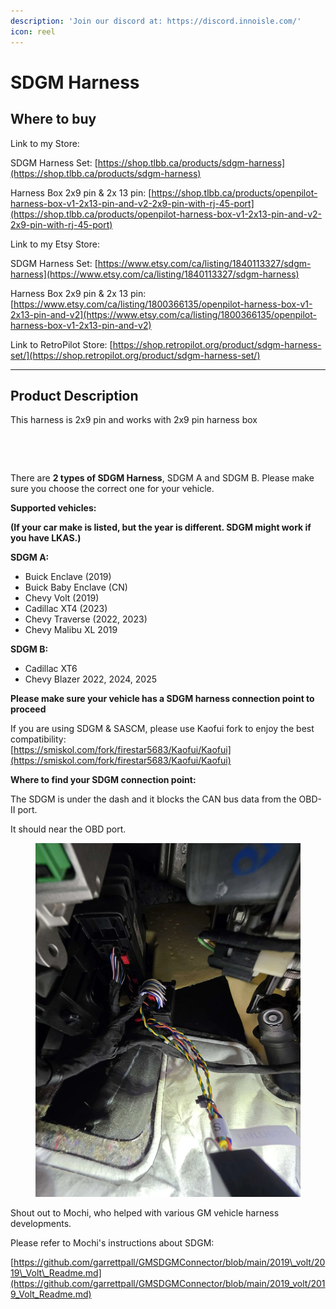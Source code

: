 ```yaml
---
description: 'Join our discord at: https://discord.innoisle.com/'
icon: reel
---
```


# SDGM Harness

## Where to buy

Link to my Store:&#x20;

SDGM Harness Set: [https://shop.tlbb.ca/products/sdgm-harness](https://shop.tlbb.ca/products/sdgm-harness)

Harness Box 2x9 pin & 2x 13 pin: [https://shop.tlbb.ca/products/openpilot-harness-box-v1-2x13-pin-and-v2-2x9-pin-with-rj-45-port](https://shop.tlbb.ca/products/openpilot-harness-box-v1-2x13-pin-and-v2-2x9-pin-with-rj-45-port)

Link to my Etsy Store:

SDGM Harness Set: [https://www.etsy.com/ca/listing/1840113327/sdgm-harness](https://www.etsy.com/ca/listing/1840113327/sdgm-harness)

Harness Box 2x9 pin & 2x 13 pin: [https://www.etsy.com/ca/listing/1800366135/openpilot-harness-box-v1-2x13-pin-and-v2](https://www.etsy.com/ca/listing/1800366135/openpilot-harness-box-v1-2x13-pin-and-v2)

Link to RetroPilot Store: [https://shop.retropilot.org/product/sdgm-harness-set/](https://shop.retropilot.org/product/sdgm-harness-set/)

***

## Product Description

This harness is 2x9 pin and works with 2x9 pin harness box

<div><figure><img src="../.gitbook/assets/SDGM A-1.jpg" alt=""><figcaption></figcaption></figure> <figure><img src="../.gitbook/assets/SDGM B -1.jpg" alt=""><figcaption></figcaption></figure></div>

There are **2 types of SDGM Harness**, SDGM A and SDGM B. Please make sure you choose the correct one for your vehicle.

**Supported vehicles:**

**(If your car make is listed, but the year is different. SDGM might work if you have LKAS.)**

**SDGM A:**

* Buick Enclave (2019)
* Buick Baby Enclave (CN)
* Chevy Volt (2019)
* Cadillac XT4 (2023)
* Chevy Traverse  (2022, 2023)
* Chevy Malibu XL 2019

**SDGM B:**

* Cadillac XT6
* Chevy Blazer 2022, 2024, 2025



**Please make sure your vehicle has a SDGM harness connection point to proceed**

If you are using SDGM & SASCM, please use Kaofui fork to enjoy the best compatibility:\
[https://smiskol.com/fork/firestar5683/Kaofui/Kaofui](https://smiskol.com/fork/firestar5683/Kaofui/Kaofui)



**Where to find your SDGM connection point:**

The SDGM is under the dash and it blocks the CAN bus data from the OBD-II port.

It should near the OBD port.

<figure><img src="../.gitbook/assets/企业微信截图_17503053877859.png" alt=""><figcaption></figcaption></figure>





Shout out to Mochi, who helped with various GM vehicle harness developments.

Please refer to Mochi's instructions about SDGM:

[https://github.com/garrettpall/GMSDGMConnector/blob/main/2019\_volt/2019\_Volt\_Readme.md](https://github.com/garrettpall/GMSDGMConnector/blob/main/2019_volt/2019_Volt_Readme.md)
